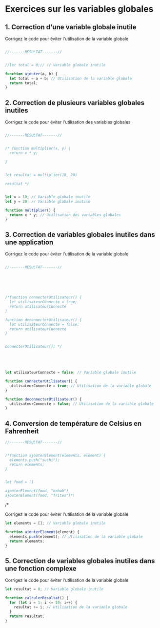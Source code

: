 # Exercices sur les variables globales

## 1. Correction d'une variable globale inutile

Corrigez le code pour éviter l'utilisation de la variable globale

```javascript

//-------RESULTAT-------//


//let total = 0;// // Variable globale inutile

function ajouter(a, b) {
  let total = a + b; // Utilisation de la variable globale
  return total;
}
```

## 2. Correction de plusieurs variables globales inutiles

Corrigez le code pour éviter l'utilisation des variables globales

```javascript

//-------RESULTAT-------//


/* function multiplier(x, y) {
  return x * y;
  
}


let resultat = multiplier(10, 20)

resultat */


let x = 10; // Variable globale inutile
let y = 20; // Variable globale inutile

function multiplier() {
  return x * y; // Utilisation des variables globales
}
```

## 3. Correction de variables globales inutiles dans une application

Corrigez le code pour éviter l'utilisation de la variable globale

```javascript

//-------RESULTAT-------//






/*function connecterUtilisateur() {
  let utilisateurConnecte = true; 
  return utilisateurConnecte
}

function deconnecterUtilisateur() {
  let utilisateurConnecte = false; 
  return utilisateurConnecte
}


connecterUtilisateur(); */





let utilisateurConnecte = false; // Variable globale inutile

function connecterUtilisateur() {
  utilisateurConnecte = true; // Utilisation de la variable globale
}

function deconnecterUtilisateur() {
  utilisateurConnecte = false; // Utilisation de la variable globale
}
```

## 4. Conversion de température de Celsius en Fahrenheit
```javascript
//-------RESULTAT-------//


/*function ajouterElement(elements, element) {
  elements.push("sushi");
  return elements;
}


let food = []

ajouterElement(food, "kebab")
ajouterElement(food, "frites")*\

```
/*



Corrigez le code pour éviter l'utilisation de la variable globale

```javascript
let elements = []; // Variable globale inutile

function ajouterElement(element) {
  elements.push(element); // Utilisation de la variable globale
  return elements;
}
```

## 5. Correction de variables globales inutiles dans une fonction complexe

Corrigez le code pour éviter l'utilisation de la variable globale

```javascript
let resultat = 0; // Variable globale inutile

function calculerResultat() {
  for (let i = 1; i <= 10; i++) {
    resultat += i; // Utilisation de la variable globale
  }
  return resultat;
}
```
